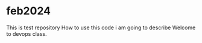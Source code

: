 # feb2024
This is test repository
How to use this code i am going to describe
Welcome to devops class.
